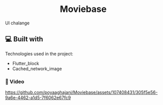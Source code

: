 <h1 align="center" id="title">Moviebase</h1>

<p id="description">UI chalange</p>

<h2>💻 Built with</h2>

Technologies used in the project:

*   Flutter_block
*   Cached_network_image

<h3>🦖 Video</h3> 


https://github.com/poyaaghajani/Moviebase/assets/107408431/305f5e56-9a6e-4462-a1d5-7f6062e67fc9

